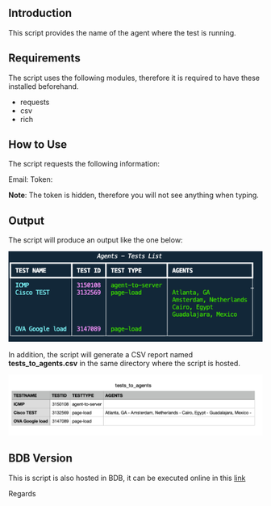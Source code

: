 ## Introduction
This script provides the name of the agent where the test is running.

## Requirements
The script uses the following modules, therefore it is required to have these installed beforehand.

- requests
- csv
- rich

## How to Use
The script requests the following information:

Email: 
Token: 

**Note**: The token is hidden, therefore you will not see anything when typing.

## Output
The script will produce an output like the one below:

![Agents](agents.png)

In addition, the script will generate a CSV report named **tests_to_agents.csv** in the same directory where the script is hosted.

![CSV](csv.png)

## BDB Version
This is script is also hosted in BDB, it can be executed online in this [link](https://scripts.cisco.com/ui/use/te_agent_test_list)

Regards
